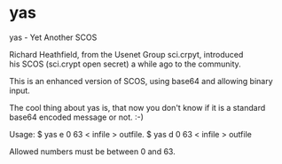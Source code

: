 # yas
yas - Yet Another SCOS

Richard Heathfield, from the Usenet Group sci.crpyt, introduced  
his SCOS (sci.crypt open secret) a while ago to the community.  

This is an enhanced version of SCOS, using base64 and allowing
binary input.

The cool thing about yas is, that now you don't know if it is
a standard base64 encoded message or not. :-)

Usage: $ yas e 0 63 < infile > outfile.
       $ yas d 0 63 < infile > outfile
       
Allowed numbers must be between 0 and 63.

